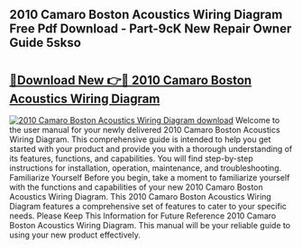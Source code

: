 ## 2010 Camaro Boston Acoustics Wiring Diagram Free Pdf Download - Part-9cK New Repair Owner Guide 5skso

# <h2><a href="http://dfrzq8f.blite.top/?on=2010+Camaro+Boston+Acoustics+Wiring+Diagram">🔗Download New 👉🔴 2010 Camaro Boston Acoustics Wiring Diagram</a></h2>

[![2010 Camaro Boston Acoustics Wiring Diagram download](https://i.imgur.com/lujVjoI.png)](http://dfrzq8f.blite.top/?on=2010+Camaro+Boston+Acoustics+Wiring+Diagram)
Welcome to the user manual for your newly delivered 2010 Camaro Boston Acoustics Wiring Diagram. This comprehensive guide is intended to help you get started with your product and provide you with a thorough understanding of its features, functions, and capabilities. You will find step-by-step instructions for installation, operation, maintenance, and troubleshooting. Familiarize Yourself Before you begin, take a moment to familiarize yourself with the functions and capabilities of your new 2010 Camaro Boston Acoustics Wiring Diagram. This 2010 Camaro Boston Acoustics Wiring Diagram features a comprehensive set of features to cater to your specific needs. Please Keep This Information for Future Reference 2010 Camaro Boston Acoustics Wiring Diagram. This manual will be your reliable guide to using your new product effectively.
